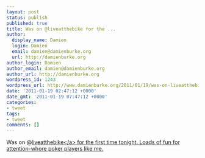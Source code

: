 ```yaml
---
layout: post
status: publish
published: true
title: Was on @liveatthebike for the ...
author:
  display_name: Damien
  login: Damien
  email: damien@damienburke.org
  url: http://damienburke.org
author_login: Damien
author_email: damien@damienburke.org
author_url: http://damienburke.org
wordpress_id: 1243
wordpress_url: http://www.damienburke.org/2011/01/19/was-on-liveatthebike-for-the/
date: '2011-01-19 02:47:12 +0000'
date_gmt: '2011-01-19 07:47:12 +0000'
categories:
- tweet
tags:
- tweet
comments: []
---
```

<p>Was on @<a href="http:&#47;&#47;twitter.com&#47;liveatthebike" class="aktt_username">liveatthebike<&#47;a> for the first time tonight. Loads of fun for attention-whore poker players like me.</p>
